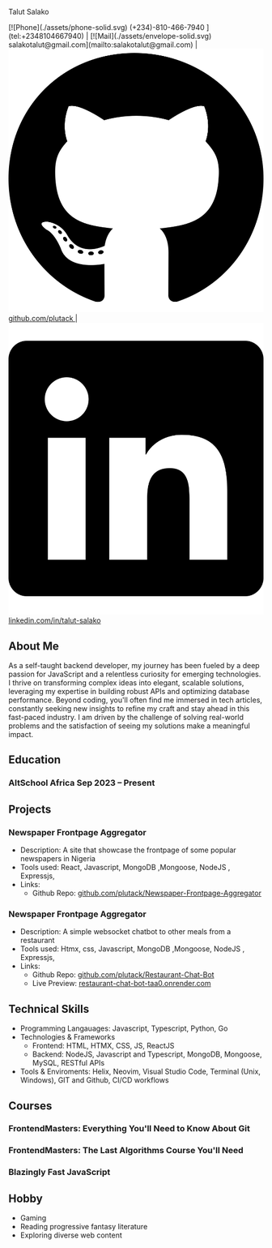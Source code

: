 <link rel="stylesheet"  href="./style.css">

<span class="name">Talut Salako</span>

<span class="basic-information">
[![Phone](./assets/phone-solid.svg) (+234)-810-466-7940 ](tel:+2348104667940) | 
[![Mail](./assets/envelope-solid.svg) salakotalut@gmail.com](mailto:salakotalut@gmail.com) | 
<a href="https://github.com/plutack" target="_blank">
  <img src="./assets/github.svg" alt="GitHub" /> github.com/plutack
</a> | 
<a href="https://www.linkedin.com/in/talut-salako/" target="_blank">
  <img src="./assets/linkedin.svg" alt="LinkedIn" /> linkedin.com/in/talut-salako
</a>
</span>


## About Me
As a self-taught backend developer, my journey has been fueled by a deep passion for JavaScript and a relentless curiosity for emerging technologies. I thrive on transforming complex ideas into elegant, scalable solutions, leveraging my expertise in building robust APIs and optimizing database performance. Beyond coding, you'll often find me immersed in tech articles, constantly seeking new insights to refine my craft and stay ahead in this fast-paced industry. I am driven by the challenge of solving real-world problems and the satisfaction of seeing my solutions make a meaningful impact.

## Education

### AltSchool Africa  <span class="time">Sep 2023 – Present</span>

## Projects

### Newspaper Frontpage Aggregator  
- Description: A site that showcase the frontpage of some popular newspapers in Nigeria
- Tools used: React, Javascript, MongoDB ,Mongoose, NodeJS , Expressjs, 
- Links:
    - Github Repo: [github.com/plutack/Newspaper-Frontpage-Aggregator ](https://github.com/plutack/Newspaper-Frontpage-Aggregator)

### Newspaper Frontpage Aggregator  
- Description: A simple websocket chatbot to other meals from a restaurant
- Tools used: Htmx, css, Javascript, MongoDB ,Mongoose, NodeJS , Expressjs, 
- Links:
    - Github Repo: [github.com/plutack/Restaurant-Chat-Bot](https://github.com/plutack/Restaurant-Chat-Bot)
    - Live Preview: [restaurant-chat-bot-taa0.onrender.com](https://restaurant-chat-bot-taa0.onrender.com)

## Technical Skills
- Programming Langauages: Javascript, Typescript, Python, Go
- Technologies & Frameworks
  - Frontend: HTML, HTMX, CSS, JS, ReactJS
  - Backend: NodeJS, Javascript and Typescript, MongoDB, Mongoose, MySQL, RESTful APIs
- Tools & Enviroments: Helix, Neovim, Visual Studio Code, Terminal (Unix, Windows), GIT and Github, CI/CD workflows

## Courses
### FrontendMasters: Everything You'll Need to Know About Git 
### FrontendMasters: The Last Algorithms Course You'll Need
### Blazingly Fast JavaScript


## Hobby
- Gaming
- Reading progressive fantasy literature
- Exploring diverse web content

